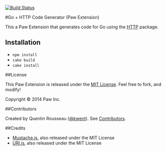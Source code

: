 [![Build Status](https://travis-ci.org/LuckyMarmot/Paw-GoHTTPCodeGenerator.svg?branch=master)](https://travis-ci.org/LuckyMarmot/Paw-GoHTTPCodeGenerator)

#Go + HTTP Code Generator (Paw Extension)

This a Paw Extension that generates code for Go using the [HTTP](http://golang.org/pkg/net/http/) package.

## Installation

* `npm install`
* `cake build`
* `cake install`

##License

This Paw Extension is released under the [MIT License](LICENSE). Feel free to fork, and modify!

Copyright © 2014 Paw Inc.

##Contributors

Created by Quentin Rousseau ([@kwent](https://github.com/kwent)). See [Contributors](https://github.com/LuckyMarmot/Paw-GoHTTPCodeGenerator/graphs/contributors).

##Credits

* [Mustache.js](https://github.com/janl/mustache.js/), also released under the MIT License
* [URI.js](http://medialize.github.io/URI.js/), also released under the MIT License
